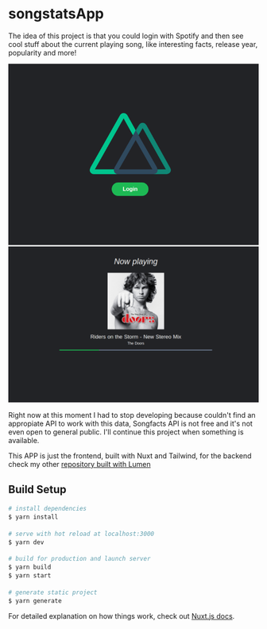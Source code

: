 # songstatsApp

The idea of this project is that you could login with Spotify and then see cool stuff about the current playing song, like interesting facts, release year, popularity and more!

![](beforelogin.png)
![](loggedin.png)

Right now at this moment I had to stop developing because couldn't find an appropiate API to work with this data, Songfacts API is not free and it's not even open to general public. I'll continue this project when something is available.

This APP is just the frontend, built with Nuxt and Tailwind, for the backend check my other [repository built with Lumen](https://github.com/macr1408/Songstats-API)

## Build Setup

``` bash
# install dependencies
$ yarn install

# serve with hot reload at localhost:3000
$ yarn dev

# build for production and launch server
$ yarn build
$ yarn start

# generate static project
$ yarn generate
```

For detailed explanation on how things work, check out [Nuxt.js docs](https://nuxtjs.org).
